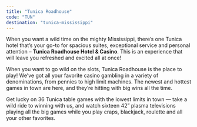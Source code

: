 ```yaml
---
title: "Tunica Roadhouse"
code: "TUN"
destination: "tunica-mississippi"
---
```


When you want a wild time on the mighty Mississippi, there’s one Tunica hotel that’s your go-to for spacious suites, exceptional service and personal attention – **Tunica Roadhouse Hotel & Casino**. This is an experience that will leave you refreshed and excited all at once!

When you want to go wild on the slots, Tunica Roadhouse is the place to play! We’ve got all your favorite casino gambling in a variety of denominations, from pennies to high limit machines. The newest and hottest games in town are here, and they’re hitting with big wins all the time.

Get lucky on 36 Tunica table games with the lowest limits in town — take a wild ride to winning with us, and watch sixteen 42” plasma televisions playing all the big games while you play craps, blackjack, roulette and all your other favorites.
  